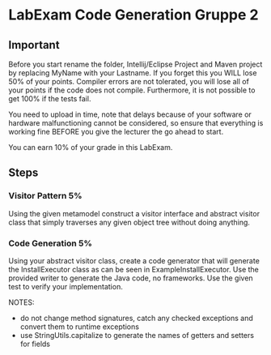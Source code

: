 # LabExam Code Generation Gruppe 2

## Important
Before you start rename the folder, Intellij/Eclipse Project and Maven project by replacing MyName with your Lastname. If you forget this you WILL lose 50% of your points. 
Compiler errors are not tolerated, you will lose all of your points if the code does not compile. Furthermore, it is not possible to get 100% if the tests fail.

You need to upload in time, note that delays because of your software or hardware malfunctioning cannot be considered, so ensure that everything is working fine BEFORE you give the lecturer the go ahead to start. 

You can earn 10% of your grade in this LabExam.

## Steps

### Visitor Pattern 5%
Using the given metamodel construct a visitor interface and abstract visitor class that simply traverses any given object tree without doing anything. 


### Code Generation 5% 
Using your abstract visitor class, create a code generator that will generate the InstallExecutor class as can be seen in ExampleInstallExecutor. Use the provided writer to generate the Java code, no frameworks. Use the given test to verify your implementation.

NOTES: 
- do not change method signatures, catch any checked exceptions and convert them to runtime exceptions
- use StringUtils.capitalize to generate the names of getters and setters for fields


